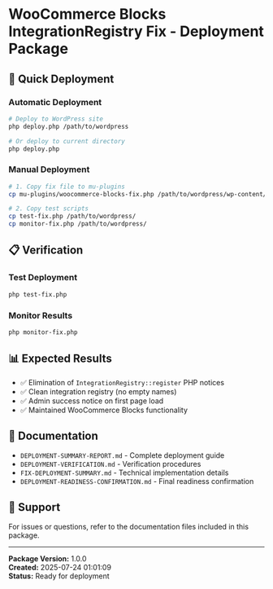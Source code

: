 # WooCommerce Blocks IntegrationRegistry Fix - Deployment Package

## 🚀 Quick Deployment

### Automatic Deployment
```bash
# Deploy to WordPress site
php deploy.php /path/to/wordpress

# Or deploy to current directory
php deploy.php
```

### Manual Deployment
```bash
# 1. Copy fix file to mu-plugins
cp mu-plugins/woocommerce-blocks-fix.php /path/to/wordpress/wp-content/mu-plugins/

# 2. Copy test scripts
cp test-fix.php /path/to/wordpress/
cp monitor-fix.php /path/to/wordpress/
```

## 📋 Verification

### Test Deployment
```bash
php test-fix.php
```

### Monitor Results
```bash
php monitor-fix.php
```

## 📊 Expected Results

- ✅ Elimination of `IntegrationRegistry::register` PHP notices
- ✅ Clean integration registry (no empty names)
- ✅ Admin success notice on first page load
- ✅ Maintained WooCommerce Blocks functionality

## 📝 Documentation

- `DEPLOYMENT-SUMMARY-REPORT.md` - Complete deployment guide
- `DEPLOYMENT-VERIFICATION.md` - Verification procedures
- `FIX-DEPLOYMENT-SUMMARY.md` - Technical implementation details
- `DEPLOYMENT-READINESS-CONFIRMATION.md` - Final readiness confirmation

## 🔧 Support

For issues or questions, refer to the documentation files included in this package.

---

**Package Version:** 1.0.0  
**Created:** 2025-07-24 01:01:09  
**Status:** Ready for deployment

